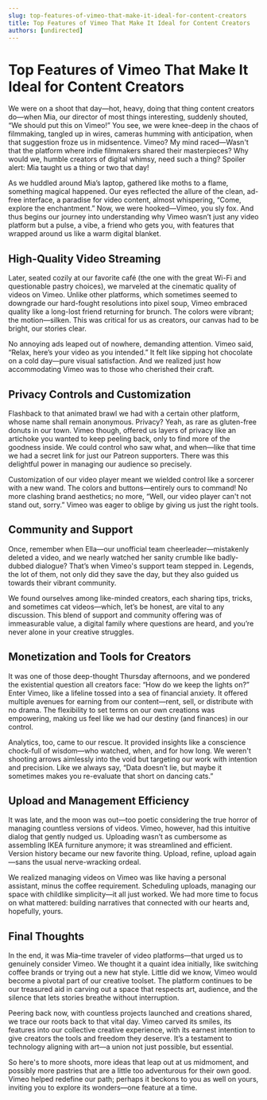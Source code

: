 ```yaml
---
slug: top-features-of-vimeo-that-make-it-ideal-for-content-creators
title: Top Features of Vimeo That Make It Ideal for Content Creators
authors: [undirected]
---
```



# Top Features of Vimeo That Make It Ideal for Content Creators

We were on a shoot that day—hot, heavy, doing that thing content creators do—when Mia, our director of most things interesting, suddenly shouted, “We should put this on Vimeo!” You see, we were knee-deep in the chaos of filmmaking, tangled up in wires, cameras humming with anticipation, when that suggestion froze us in midsentence. Vimeo? My mind raced—Wasn't that the platform where indie filmmakers shared their masterpieces? Why would we, humble creators of digital whimsy, need such a thing? Spoiler alert: Mia taught us a thing or two that day!

As we huddled around Mia’s laptop, gathered like moths to a flame, something magical happened. Our eyes reflected the allure of the clean, ad-free interface, a paradise for video content, almost whispering, “Come, explore the enchantment.” Now, we were hooked—Vimeo, you sly fox. And thus begins our journey into understanding why Vimeo wasn’t just any video platform but a pulse, a vibe, a friend who gets you, with features that wrapped around us like a warm digital blanket.

## **High-Quality Video Streaming**

Later, seated cozily at our favorite café (the one with the great Wi-Fi and questionable pastry choices), we marveled at the cinematic quality of videos on Vimeo. Unlike other platforms, which sometimes seemed to downgrade our hard-fought resolutions into pixel soup, Vimeo embraced quality like a long-lost friend returning for brunch. The colors were vibrant; the motion—silken. This was critical for us as creators, our canvas had to be bright, our stories clear.

No annoying ads leaped out of nowhere, demanding attention. Vimeo said, “Relax, here’s your video as you intended.” It felt like sipping hot chocolate on a cold day—pure visual satisfaction. And we realized just how accommodating Vimeo was to those who cherished their craft.

## **Privacy Controls and Customization**

Flashback to that animated brawl we had with a certain other platform, whose name shall remain anonymous. Privacy? Yeah, as rare as gluten-free donuts in our town. Vimeo though, offered us layers of privacy like an artichoke you wanted to keep peeling back, only to find more of the goodness inside. We could control who saw what, and when—like that time we had a secret link for just our Patreon supporters. There was this delightful power in managing our audience so precisely.

Customization of our video player meant we wielded control like a sorcerer with a new wand. The colors and buttons—entirely ours to command! No more clashing brand aesthetics; no more, “Well, our video player can't not stand out, sorry.” Vimeo was eager to oblige by giving us just the right tools.

## **Community and Support**

Once, remember when Ella—our unofficial team cheerleader—mistakenly deleted a video, and we nearly watched her sanity crumble like badly-dubbed dialogue? That’s when Vimeo's support team stepped in. Legends, the lot of them, not only did they save the day, but they also guided us towards their vibrant community. 

We found ourselves among like-minded creators, each sharing tips, tricks, and sometimes cat videos—which, let’s be honest, are vital to any discussion. This blend of support and community offering was of immeasurable value, a digital family where questions are heard, and you’re never alone in your creative struggles.

## **Monetization and Tools for Creators**

It was one of those deep-thought Thursday afternoons, and we pondered the existential question all creators face: “How do we keep the lights on?” Enter Vimeo, like a lifeline tossed into a sea of financial anxiety. It offered multiple avenues for earning from our content—rent, sell, or distribute with no drama. The flexibility to set terms on our own creations was empowering, making us feel like we had our destiny (and finances) in our control.

Analytics, too, came to our rescue. It provided insights like a conscience chock-full of wisdom—who watched, when, and for how long. We weren't shooting arrows aimlessly into the void but targeting our work with intention and precision. Like we always say, “Data doesn’t lie, but maybe it sometimes makes you re-evaluate that short on dancing cats.” 

## **Upload and Management Efficiency**

It was late, and the moon was out—too poetic considering the true horror of managing countless versions of videos. Vimeo, however, had this intuitive dialog that gently nudged us. Uploading wasn’t as cumbersome as assembling IKEA furniture anymore; it was streamlined and efficient. Version history became our new favorite thing. Upload, refine, upload again—sans the usual nerve-wracking ordeal.

We realized managing videos on Vimeo was like having a personal assistant, minus the coffee requirement. Scheduling uploads, managing our space with childlike simplicity—it all just worked. We had more time to focus on what mattered: building narratives that connected with our hearts and, hopefully, yours.

## **Final Thoughts**

In the end, it was Mia–time traveler of video platforms—that urged us to genuinely consider Vimeo. We thought it a quaint idea initially, like switching coffee brands or trying out a new hat style. Little did we know, Vimeo would become a pivotal part of our creative toolset. The platform continues to be our treasured aid in carving out a space that respects art, audience, and the silence that lets stories breathe without interruption.

Peering back now, with countless projects launched and creations shared, we trace our roots back to that vital day. Vimeo carved its smiles, its features into our collective creative experience, with its earnest intention to give creators the tools and freedom they deserve. It’s a testament to technology aligning with art—a union not just possible, but essential.

So here's to more shoots, more ideas that leap out at us midmoment, and possibly more pastries that are a little too adventurous for their own good. Vimeo helped redefine our path; perhaps it beckons to you as well on yours, inviting you to explore its wonders—one feature at a time.